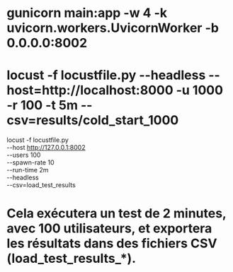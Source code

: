 # gunicorn main:app -w 4 -k uvicorn.workers.UvicornWorker -b 0.0.0.0:8002

# locust -f locustfile.py --headless --host=http://localhost:8000 -u 1000 -r 100 -t 5m --csv=results/cold_start_1000

locust -f locustfile.py \
  --host http://127.0.0.1:8002 \
  --users 100 \
  --spawn-rate 10 \
  --run-time 2m \
  --headless \
  --csv=load_test_results
# Cela exécutera un test de 2 minutes, avec 100 utilisateurs, et exportera les résultats dans des fichiers CSV (load_test_results_*).